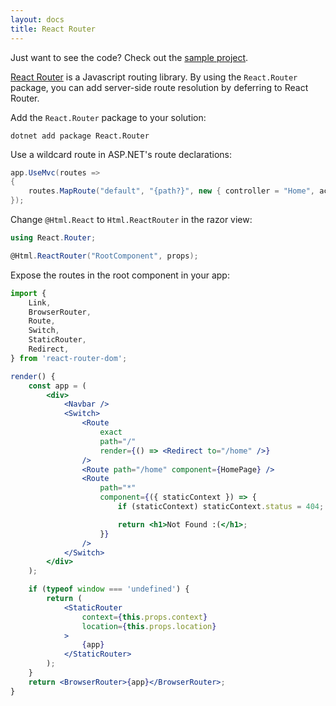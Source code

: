 ```yaml
---
layout: docs
title: React Router
---
```


Just want to see the code? Check out the [sample project](https://github.com/reactjs/React.NET/tree/master/src/React.Sample.Webpack.CoreMvc).

[React Router](https://github.com/ReactTraining/react-router) is a Javascript routing library. By using the `React.Router` package, you can add server-side route resolution by deferring to React Router.

Add the `React.Router` package to your solution:

```
dotnet add package React.Router
```

Use a wildcard route in ASP.NET's route declarations:

```cs
app.UseMvc(routes =>
{
	routes.MapRoute("default", "{path?}", new { controller = "Home", action = "Index" });
});
```

Change `@Html.React` to `Html.ReactRouter` in the razor view:

```csharp
using React.Router;

@Html.ReactRouter("RootComponent", props);
```

Expose the routes in the root component in your app:

```jsx
import {
	Link,
	BrowserRouter,
	Route,
	Switch,
	StaticRouter,
	Redirect,
} from 'react-router-dom';

render() {
	const app = (
		<div>
			<Navbar />
			<Switch>
				<Route
					exact
					path="/"
					render={() => <Redirect to="/home" />}
				/>
				<Route path="/home" component={HomePage} />
				<Route
					path="*"
					component={({ staticContext }) => {
						if (staticContext) staticContext.status = 404;

						return <h1>Not Found :(</h1>;
					}}
				/>
			</Switch>
		</div>
	);

	if (typeof window === 'undefined') {
		return (
			<StaticRouter
				context={this.props.context}
				location={this.props.location}
			>
				{app}
			</StaticRouter>
		);
	}
	return <BrowserRouter>{app}</BrowserRouter>;
}
```
